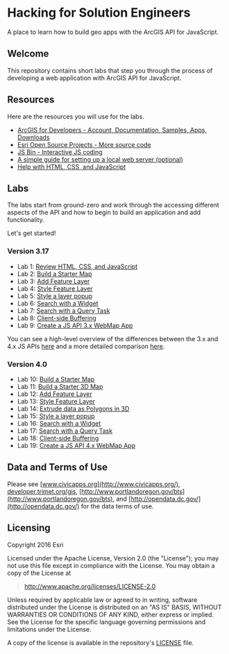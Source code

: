 # Hacking for Solution Engineers 

A place to learn how to build geo apps with the ArcGIS API for JavaScript.

## Welcome

This repository contains short labs that step you through the process of developing a web application with ArcGIS API for JavaScript. 


## Resources

Here are the resources you will use for the labs.

* [ArcGIS for Developers - Account, Documentation, Samples, Apps, Downloads](http://developers.arcgis.com)
* [Esri Open Source Projects - More source code](http://esri.github.io)
* [JS Bin - Interactive JS coding](http://jsbin.com)
* [A simple guide for setting up a local web server (optional)](https://gist.github.com/jgravois/5e73b56fa7756fd00b89)
* [Help with HTML, CSS, and JavaScript](http://w3schools.com)

## Labs

The labs start from ground-zero and work through the accessing different aspects of the API and how to begin to build an application and add functionality.

Let's get started!

### Version 3.17

* Lab 1:  [Review HTML, CSS, and JavaScript](./labs/review/lab1.md)
* Lab 2:  [Build a Starter Map](./labs/jsapi3/create_starter_map/lab.md)
* Lab 3:  [Add Feature Layer](./labs/jsapi3/add_feature_layer/lab.md)
* Lab 4:  [Style Feature Layer](./labs/jsapi3/style_feature_layer/lab.md)
* Lab 5:  [Style a layer popup](./labs/jsapi3/style_simple_popup/lab.md)
* Lab 6:  [Search with a Widget](./labs/jsapi3/search_with_widget/lab.md)
* Lab 7:  [Search with a Query Task](./labs/jsapi3/search_with_query_task/lab.md)
* Lab 8:  [Client-side Buffering](./labs/jsapi3/fixed_buffer_with_geometry_engine/lab.md)
* Lab 9:  [Create a JS API 3.x WebMap App](./labs/webmap_apps/create_jsapi3_app/lab.md)

You can see a high-level overview of the differences between the 3.x and 4.x JS APIs [here](https://developers.arcgis.com/javascript/latest/guide/choose-version/index.html) and a more detailed comparison [here](https://developers.arcgis.com/javascript/latest/guide/functionality-matrix/index.html).

### Version 4.0
 * Lab 10:  [Build a Starter Map](./labs/jsapi/create_starter_map/lab.md)
 * Lab 11:  [Build a Starter 3D Map](./labs/jsapi/create_starter_map_3d/lab.md)
 * Lab 12:  [Add Feature Layer](./labs/jsapi/add_feature_layer/lab.md)
 * Lab 13:  [Style Feature Layer](./labs/jsapi/style_feature_layer/lab.md)
 * Lab 14:  [Extrude data as Polygons in 3D](./labs/jsapi/extrude_polygon_3d/lab.md)
 * Lab 15:  [Style a layer popup](./labs/jsapi/style_simple_popup/lab.md)
 * Lab 16:  [Search with a Widget](./labs/jsapi/search_with_widget/lab.md)
 * Lab 17:  [Search with a Query Task](./labs/jsapi/search_with_query_task/lab.md)
 * Lab 18:  [Client-side Buffering](./labs/jsapi/buffer_with_geometry_engine/lab.md)
 * Lab 19:  [Create a JS API 4.x WebMap App](./labs/webmap_apps/create_jsapi_app/lab.md)
 
## Data and Terms of Use

Please see [www.civicapps.org](http://www.civicapps.org/), [developer.trimet.org/gis](developer.trimet.org/gis), [http://www.portlandoregon.gov/bts](http://www.portlandoregon.gov/bts), and [http://opendata.dc.gov/](http://opendata.dc.gov/) for the data terms of use.

## Licensing
Copyright 2016 Esri

Licensed under the Apache License, Version 2.0 (the "License");
you may not use this file except in compliance with the License.
You may obtain a copy of the License at

> http://www.apache.org/licenses/LICENSE-2.0

Unless required by applicable law or agreed to in writing, software
distributed under the License is distributed on an "AS IS" BASIS,
WITHOUT WARRANTIES OR CONDITIONS OF ANY KIND, either express or implied.
See the License for the specific language governing permissions and
limitations under the License.

A copy of the license is available in the repository's [LICENSE](./license.txt) file.


